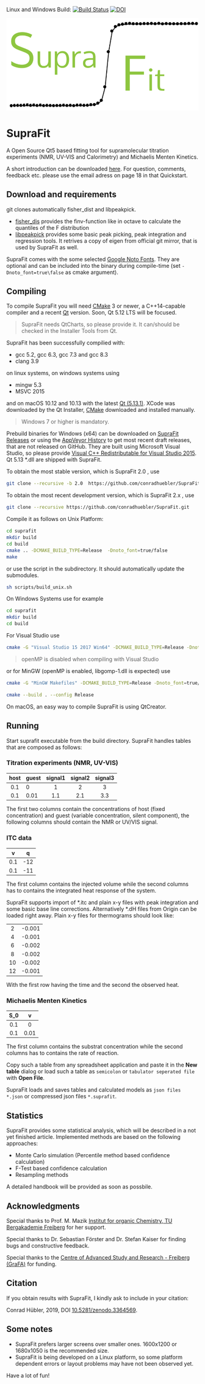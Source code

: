 Linux and Windows Build: [![Build Status](https://github.com/conradhuebler/SupraFit/workflows/AutomaticBuild/badge.svg)](https://github.com/conradhuebler/SupraFit)
[![DOI](https://zenodo.org/badge/55421012.svg)](https://zenodo.org/badge/latestdoi/55421012)

![SupraFit Logo](https://github.com/conradhuebler/SupraFit/raw/master/misc/logo_small.png)

# SupraFit 

A Open Source Qt5 based fitting tool for supramolecular titration experiments (NMR, UV-VIS and Calorimetry) and Michaelis Menten Kinetics.

A short introduction can be downloaded [here](https://github.com/conradhuebler/SupraFit/raw/master/docs/Quickstart.pdf). For question, comments, feedback etc. please use the email adress on page 18 in that Quickstart.

## Download and requirements
git clones automatically fisher_dist and libpeakpick.
- [fisher_dis](https://github.com/conradhuebler/fisher_dist) provides the finv-function like in octave to calculate the quantiles of the F distribution
- [libpeakpick](https://github.com/conradhuebler/libpeakpick) provides some basic peak picking, peak integration and regression tools. It retrives a copy of eigen from official git mirror, that is used by SupraFit as well.

SupraFit comes with the some selected [Google Noto Fonts](https://github.com/googlei18n/noto-fonts). They are optional and can be included into the binary during compile-time (set `-Dnoto_font=true\false` as cmake argument).

## Compiling
To compile SupraFit you will need [CMake](https://cmake.org/download/) 3 or newer, a C++14-capable compiler and a recent [Qt](https://www.qt.io/download) version. Soon, Qt 5.12 LTS will be focused.

> SupraFit needs QtCharts, so please provide it. It can/should be checked in the Installer Tools from Qt.

SupraFit has been successfully compilied with: 
- gcc 5.2, gcc 6.3, gcc 7.3 and gcc 8.3
- clang 3.9 

on linux systems, on windows systems using
- mingw 5.3
- MSVC 2015

and on macOS 10.12 and 10.13 with the latest [Qt (5.13.1)](https://www.qt.io/download). XCode was downloaded by the Qt Installer, [CMake](https://cmake.org/download/) downloaded and installed manually.

> Windows 7 or higher is mandatory.

Prebuild binaries for Windows (x64) can be downloaded on [SupraFit Releases](https://github.com/conradhuebler/SupraFit/releases) or using the [AppVeyor History](https://ci.appveyor.com/project/conradhuebler/suprafit/history) to get most recent draft releases, that are not released on GitHub. They are built using Microsoft Visual Studio, so please provide [Visual C++ Redistributable for Visual Studio 2015](https://www.microsoft.com/en-us/download/details.aspx?id=48145). Qt 5.13 *.dll are shipped with SupraFit.

To obtain the most stable version, which is SupraFit 2.0 , use
```sh
git clone --recursive -b 2.0  https://github.com/conradhuebler/SupraFit.git
```

To obtain the most recent development version, which is SupraFit 2.x , use
```sh
git clone --recursive https://github.com/conradhuebler/SupraFit.git
```

Compile it as follows on Unix Platform:
```sh
cd suprafit
mkdir build
cd build
cmake .. -DCMAKE_BUILD_TYPE=Release  -Dnoto_font=true/false
make
```
or use the script in the subdirectory. It should automatically update the submodules.
```sh
sh scripts/build_unix.sh 
```
On Windows Systems use for example
```sh
cd suprafit
mkdir build
cd build
```
For Visual Studio use
```sh
cmake -G "Visual Studio 15 2017 Win64" -DCMAKE_BUILD_TYPE=Release -Dnoto_font=true/false ..
```


> openMP is disabled when compiling with Visual Studio


or for MinGW (openMP is enabled, libgomp-1.dll is expected) use

```sh
cmake -G "MinGW Makefiles" -DCMAKE_BUILD_TYPE=Release -Dnoto_font=true/false ..
```

```sh
cmake --build . --config Release
```

On macOS, an easy way to compile SupraFit is using QtCreator.

## Running
Start suprafit executable from the build directory. SupraFit handles tables that are composed as follows:

### Titration experiments (NMR, UV-VIS)
| host | guest | signal1 | signal2 | signal3 |
|:-----:|:----|:----:|:----:|:----:|
| 0.1 | 0 | 1 | 2 | 3 |
| 0.1 | 0.01 | 1.1 | 2.1 | 3.3|

The first two columns contain the concentrations of host (fixed concentration) and guest (variable concentration, silent component), the following columns should contain the NMR or UV/VIS signal.

### ITC data
| v | q |
|:-----:|:----:|
| 0.1 | -12 |
| 0.1 | -11 |

The first column contains the injected volume while the second columns has to contains the integrated heat response of the system.

SupraFit supports import of *.itc and plain x-y files with peak integration and some basic base line corrections. Alternatively *.dH files from Origin can be loaded right away.
Plain x-y files for thermograms should look like:

|   |   |
|:-----:|:----:|
| 2 | -0.001 |
| 4 | -0.001 |
| 6 | -0.002 |
| 8 | -0.002 |
| 10 | -0.002 |
| 12 | -0.001 |

With the first row having the time and the second the observed heat.

### Michaelis Menten Kinetics
| S_0 | v | 
|:-----:|:----:|
| 0.1 | 0 |
| 0.1 | 0.01 |

The first column contains the substrat concentration while the second columns has to contains the rate of reaction.

Copy such a table from any spreadsheet application and paste it in the **New table** dialog or load such a table as `semicolon` or `tabulator seperated file` with **Open File**. 

SupraFit loads and saves tables and calculated models as `json files *.json` or compressed json files `*.suprafit`.

## Statistics
SupraFit provides some statistical analysis, which will be described in a not yet finished article. Implemented methods are based on the following approaches:
- Monte Carlo simulation (Percentile method based confidence calculation)
- F-Test based confidence calculation
- Resampling methods

A detailed handbook will be provided as soon as possbile.

## Acknowledgments
Special thanks to Prof. M. Mazik [Institut for organic Chemistry, TU Bergakademie Freiberg](https://tu-freiberg.de/fakultaet2/orgch) for her support.

Special thanks to Dr. Sebastian Förster and Dr. Stefan Kaiser for finding bugs and constructive feedback.

Special thanks to the [Centre of Advanced Study and Research - Freiberg (GraFA)](https://tu-freiberg.de/grafa) for funding.
## Citation
If you obtain results with SupraFit, I kindly ask to include in your citation:

Conrad Hübler, 2019, DOI [10.5281/zenodo.3364569](https://doi.org/10.5281/zenodo.3364569).

## Some notes
- SupraFit prefers larger screens over smaller ones. 1600x1200 or 1680x1050 is the recommended size.
- SupraFit is being developed on a Linux platform, so some platform dependent errors or layout problems may have not been observed yet.

Have a lot of fun!
